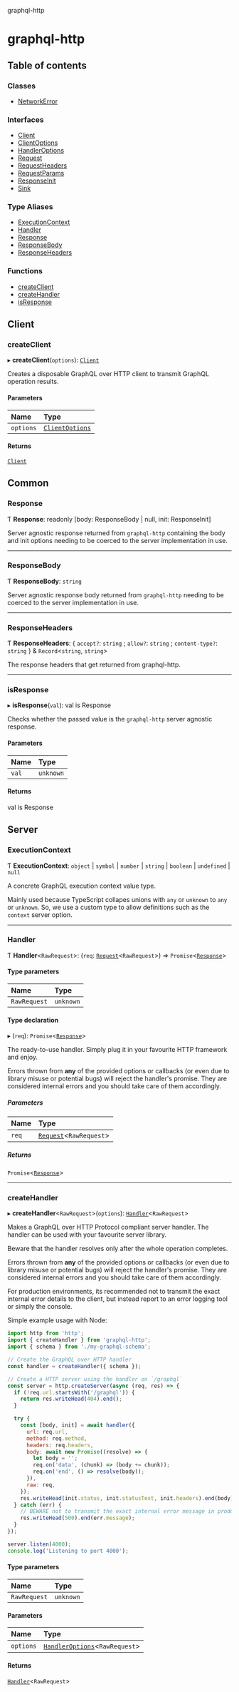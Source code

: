 graphql-http

# graphql-http

## Table of contents

### Classes

- [NetworkError](classes/NetworkError.md)

### Interfaces

- [Client](interfaces/Client.md)
- [ClientOptions](interfaces/ClientOptions.md)
- [HandlerOptions](interfaces/HandlerOptions.md)
- [Request](interfaces/Request.md)
- [RequestHeaders](interfaces/RequestHeaders.md)
- [RequestParams](interfaces/RequestParams.md)
- [ResponseInit](interfaces/ResponseInit.md)
- [Sink](interfaces/Sink.md)

### Type Aliases

- [ExecutionContext](README.md#executioncontext)
- [Handler](README.md#handler)
- [Response](README.md#response)
- [ResponseBody](README.md#responsebody)
- [ResponseHeaders](README.md#responseheaders)

### Functions

- [createClient](README.md#createclient)
- [createHandler](README.md#createhandler)
- [isResponse](README.md#isresponse)

## Client

### createClient

▸ **createClient**(`options`): [`Client`](interfaces/Client.md)

Creates a disposable GraphQL over HTTP client to transmit
GraphQL operation results.

#### Parameters

| Name | Type |
| :------ | :------ |
| `options` | [`ClientOptions`](interfaces/ClientOptions.md) |

#### Returns

[`Client`](interfaces/Client.md)

## Common

### Response

Ƭ **Response**: readonly [body: ResponseBody \| null, init: ResponseInit]

Server agnostic response returned from `graphql-http` containing the
body and init options needing to be coerced to the server implementation in use.

___

### ResponseBody

Ƭ **ResponseBody**: `string`

Server agnostic response body returned from `graphql-http` needing
to be coerced to the server implementation in use.

___

### ResponseHeaders

Ƭ **ResponseHeaders**: { `accept?`: `string` ; `allow?`: `string` ; `content-type?`: `string`  } & `Record`<`string`, `string`\>

The response headers that get returned from graphql-http.

___

### isResponse

▸ **isResponse**(`val`): val is Response

Checks whether the passed value is the `graphql-http` server agnostic response.

#### Parameters

| Name | Type |
| :------ | :------ |
| `val` | `unknown` |

#### Returns

val is Response

## Server

### ExecutionContext

Ƭ **ExecutionContext**: `object` \| `symbol` \| `number` \| `string` \| `boolean` \| `undefined` \| ``null``

A concrete GraphQL execution context value type.

Mainly used because TypeScript collapes unions
with `any` or `unknown` to `any` or `unknown`. So,
we use a custom type to allow definitions such as
the `context` server option.

___

### Handler

Ƭ **Handler**<`RawRequest`\>: (`req`: [`Request`](interfaces/Request.md)<`RawRequest`\>) => `Promise`<[`Response`](README.md#response)\>

#### Type parameters

| Name | Type |
| :------ | :------ |
| `RawRequest` | `unknown` |

#### Type declaration

▸ (`req`): `Promise`<[`Response`](README.md#response)\>

The ready-to-use handler. Simply plug it in your favourite HTTP framework
and enjoy.

Errors thrown from **any** of the provided options or callbacks (or even due to
library misuse or potential bugs) will reject the handler's promise. They are
considered internal errors and you should take care of them accordingly.

##### Parameters

| Name | Type |
| :------ | :------ |
| `req` | [`Request`](interfaces/Request.md)<`RawRequest`\> |

##### Returns

`Promise`<[`Response`](README.md#response)\>

___

### createHandler

▸ **createHandler**<`RawRequest`\>(`options`): [`Handler`](README.md#handler)<`RawRequest`\>

Makes a GraphQL over HTTP Protocol compliant server handler. The handler can
be used with your favourite server library.

Beware that the handler resolves only after the whole operation completes.

Errors thrown from **any** of the provided options or callbacks (or even due to
library misuse or potential bugs) will reject the handler's promise. They are
considered internal errors and you should take care of them accordingly.

For production environments, its recommended not to transmit the exact internal
error details to the client, but instead report to an error logging tool or simply
the console.

Simple example usage with Node:

```js
import http from 'http';
import { createHandler } from 'graphql-http';
import { schema } from './my-graphql-schema';

// Create the GraphQL over HTTP handler
const handler = createHandler({ schema });

// Create a HTTP server using the handler on `/graphql`
const server = http.createServer(async (req, res) => {
  if (!req.url.startsWith('/graphql')) {
    return res.writeHead(404).end();
  }

  try {
    const [body, init] = await handler({
      url: req.url,
      method: req.method,
      headers: req.headers,
      body: await new Promise((resolve) => {
        let body = '';
        req.on('data', (chunk) => (body += chunk));
        req.on('end', () => resolve(body));
      }),
      raw: req,
    });
    res.writeHead(init.status, init.statusText, init.headers).end(body);
  } catch (err) {
    // BEWARE not to transmit the exact internal error message in production environments
    res.writeHead(500).end(err.message);
  }
});

server.listen(4000);
console.log('Listening to port 4000');
```

#### Type parameters

| Name | Type |
| :------ | :------ |
| `RawRequest` | `unknown` |

#### Parameters

| Name | Type |
| :------ | :------ |
| `options` | [`HandlerOptions`](interfaces/HandlerOptions.md)<`RawRequest`\> |

#### Returns

[`Handler`](README.md#handler)<`RawRequest`\>

